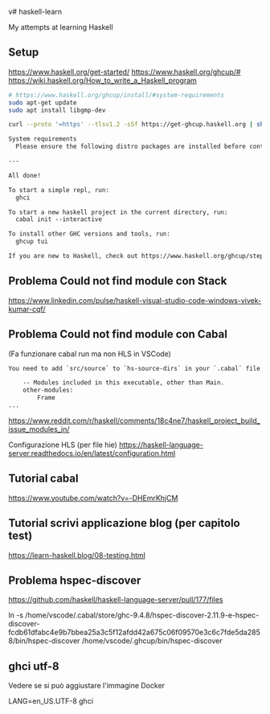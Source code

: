 v# haskell-learn

My attempts at learning Haskell

## Setup

<https://www.haskell.org/get-started/>
<https://www.haskell.org/ghcup/#>
<https://wiki.haskell.org/How_to_write_a_Haskell_program>

```bash
# https://www.haskell.org/ghcup/install/#system-requirements
sudo apt-get update
sudo apt install libgmp-dev

curl --proto '=https' --tlsv1.2 -sSf https://get-ghcup.haskell.org | sh
```

```txt
System requirements 
  Please ensure the following distro packages are installed before continuing (you can exit ghcup and return at any time): build-essential curl libffi-dev libffi7 libgmp-dev libgmp10 libncurses-dev libncurses5 libtinfo5 pkg-config

---

All done!

To start a simple repl, run:
  ghci

To start a new haskell project in the current directory, run:
  cabal init --interactive

To install other GHC versions and tools, run:
  ghcup tui

If you are new to Haskell, check out https://www.haskell.org/ghcup/steps/
```

## Problema Could not find module con Stack

<https://www.linkedin.com/pulse/haskell-visual-studio-code-windows-vivek-kumar-cqf/>

## Problema Could not find module con Cabal

(Fa funzionare cabal run ma non HLS in VSCode)

```txt
You need to add `src/source` to `hs-source-dirs` in your `.cabal` file

    -- Modules included in this executable, other than Main.
    other-modules:
        Frame
...


```

<https://www.reddit.com/r/haskell/comments/18c4ne7/haskell_project_build_issue_modules_in/>

Configurazione HLS (per file hie)
<https://haskell-language-server.readthedocs.io/en/latest/configuration.html>

## Tutorial cabal

<https://www.youtube.com/watch?v=-DHEmrKhjCM>

## Tutorial scrivi applicazione blog (per capitolo test)

<https://learn-haskell.blog/08-testing.html>

## Problema hspec-discover

<https://github.com/haskell/haskell-language-server/pull/177/files>

ln -s  /home/vscode/.cabal/store/ghc-9.4.8/hspec-discover-2.11.9-e-hspec-discover-fcdb61dfabc4e9b7bbea25a3c5f12afdd42a675c06f09570e3c6c7fde5da2858/bin/hspec-discover  /home/vscode/.ghcup/bin/hspec-discover


## ghci utf-8

Vedere se si può aggiustare l'immagine Docker 

LANG=en_US.UTF-8 ghci
